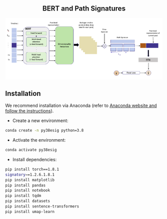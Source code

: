 <div align="center">
    <br>
    <p align="center">
    <h2>BERT and Path Signatures</h2>
    </p>
</div>


<p align="center">
<img src="./figs/architecture_figure.png" alt="Model architecture">
</p>

## Installation

We recommend installation via Anaconda (refer to [Anaconda website and follow the instructions](https://docs.anaconda.com/anaconda/install/)).

* Create a new environment:

```bash
conda create -n py38esig python=3.8
```

* Activate the environment:

```bash
conda activate py38esig 
```

* Install dependencies:

```bash
pip install torch==1.8.1
signatory==1.2.6.1.8.1
pip install matplotlib
pip install pandas
pip install notebook
pip install tqdm
pip install datasets
pip install sentence-transformers
pip install umap-learn
```